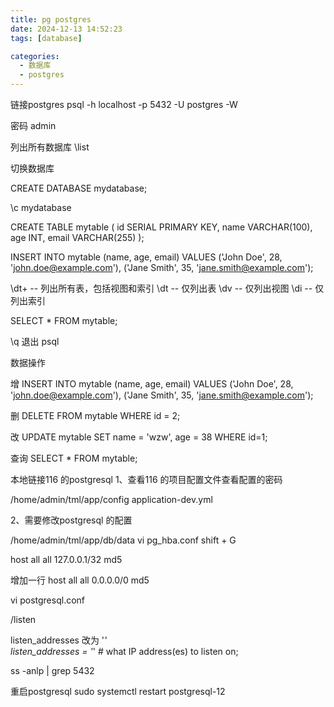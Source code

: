 ```yaml
---
title: pg postgres 
date: 2024-12-13 14:52:23
tags: [database]

categories:
  - 数据库
  - postgres
---
```




链接postgres
psql -h localhost -p 5432 -U postgres -W

密码
admin



列出所有数据库
\list





切换数据库


CREATE DATABASE mydatabase;

\c mydatabase 

CREATE TABLE mytable (
   id SERIAL PRIMARY KEY,
   name VARCHAR(100),
   age INT,
   email VARCHAR(255)
);


INSERT INTO mytable (name, age, email) VALUES
('John Doe', 28, 'john.doe@example.com'),
('Jane Smith', 35, 'jane.smith@example.com');

\dt+  -- 列出所有表，包括视图和索引
\dt   -- 仅列出表
\dv   -- 仅列出视图
\di   -- 仅列出索引

SELECT * FROM mytable;

\q 退出 psql

数据操作

增
INSERT INTO mytable (name, age, email) VALUES
('John Doe', 28, 'john.doe@example.com'),
('Jane Smith', 35, 'jane.smith@example.com');

删
DELETE FROM mytable WHERE id = 2;

改
UPDATE mytable SET name = 'wzw', age = 38 WHERE id=1;

查询
SELECT * FROM mytable;




本地链接116 的postgresql
1、查看116 的项目配置文件查看配置的密码

/home/admin/tml/app/config
application-dev.yml


2、需要修改postgresql 的配置
	
/home/admin/tml/app/db/data
vi pg_hba.conf
shift + G

host    all             all              127.0.0.1/32            md5

增加一行
host    all             all              0.0.0.0/0            md5




vi postgresql.conf 

/listen

listen_addresses 改为 '*'   
listen_addresses = '*'          # what IP address(es) to listen on;



ss -anlp | grep 5432

重启postgresql
sudo systemctl restart postgresql-12

